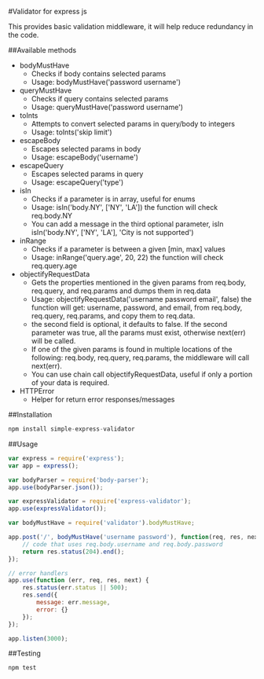 #Validator for express js

This provides basic validation middleware, it will help reduce redundancy in the code.

##Available methods
- bodyMustHave
  * Checks if body contains selected params
  * Usage: bodyMustHave('password username')
- queryMustHave
  * Checks if query contains selected params
  * Usage: queryMustHave('password username')
- toInts
  * Attempts to convert selected params in query/body to integers
  * Usage: toInts('skip limit')
- escapeBody
  * Escapes selected params in body
  * Usage: escapeBody('username')
- escapeQuery
  * Escapes selected params in query
  * Usage: escapeQuery('type')
- isIn
  * Checks if a parameter is in array, useful for enums
  * Usage: isIn('body.NY', ['NY', 'LA']) the function will check req.body.NY
  * You can add a message in the third optional parameter, isIn isIn('body.NY', ['NY', 'LA'], 'City is not supported')
- inRange
  * Checks if a parameter is between a given [min, max] values
  * Usage: inRange('query.age', 20, 22) the function will check req.query.age
- objectifyRequestData
  * Gets the properties mentioned in the given params from req.body, req.query, and req.params and dumps them in req.data
  * Usage: objectifyRequestData('username password email', false) the function will get: username, password, and email, from req.body, req.query, req.params, and copy them to req.data.
  * the second field is optional, it defaults to false. If the second parameter was true, all the params must exist, otherwise next(err) will be called.
  * If one of the given params is found in multiple locations of the following: req.body, req.query, req.params, the middleware will call next(err).
  * You can use chain call objectifyRequestData, useful if only a portion of your data is required.
- HTTPError
  * Helper for return error responses/messages

##Installation
```javascript
npm install simple-express-validator
```

##Usage
```javascript
var express = require('express');
var app = express();

var bodyParser = require('body-parser');
app.use(bodyParser.json());

var expressValidator = require('express-validator');
app.use(expressValidator());

var bodyMustHave = require('validator').bodyMustHave;

app.post('/', bodyMustHave('username password'), function(req, res, next){
    // code that uses req.body.username and req.body.password
    return res.status(204).end();
});

// error handlers
app.use(function (err, req, res, next) {
    res.status(err.status || 500);
    res.send({
        message: err.message,
        error: {}
    });
});

app.listen(3000);
```

##Testing
```
npm test
```